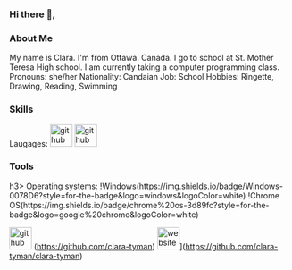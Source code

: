 ### Hi there 👋, 

<h3>About Me</h3>
My name is Clara. I'm from Ottawa. Canada. I go to school at St. Mother Teresa High school. I am currently taking a computer programming class.
Pronouns: she/her 
Nationality: Candaian
Job: School
Hobbies: Ringette, Drawing, Reading, Swimming

<h3>Skills</h3>
Laugages: 
<img src='https://img.shields.io/badge/typescript-%23007ACC.svg?style=for-the-badge&logo=typescript&logoColor=white' alt='github' height='40'> 
<img src='https://img.shields.io/badge/python-3670A0?style=for-the-badge&logo=python&logoColor=ffdd54' alt='github' height='40'> 


<h3>Tools</h3>h3>
Operating systems: 
!Windows(https://img.shields.io/badge/Windows-0078D6?style=for-the-badge&logo=windows&logoColor=white)
!Chrome OS(https://img.shields.io/badge/chrome%20os-3d89fc?style=for-the-badge&logo=google%20chrome&logoColor=white)



<img src='https://cdn.jsdelivr.net/npm/simple-icons@3.0.1/icons/github.svg' alt='github' height='40'> (https://github.com/clara-tyman)  <img src='https://cdn.jsdelivr.net/npm/simple-icons@3.0.1/icons/icloud.svg' alt='website' height='40'>](https://github.com/clara-tyman/clara-tyman)  

